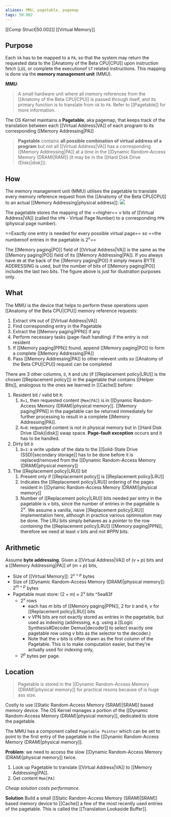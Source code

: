 ```yaml
---
aliases: MMU, pagetable, pagemap
tags: 50.002
---
```

[[Comp Struct|50.002]]
[[Virtual Memory]]

## Purpose
Each `VA` has to be mapped to a `PA`, so that the system may return the requested data to the [[Anatomy of the Beta CPU|CPU]] upon instruction fetch (`LD`), or complete the executionof `ST` related instructions. This mapping is done via the **memory management unit** (MMU).

 **MMU**:
> A small hardware unit where all memory references from the [[Anatomy of the Beta CPU|CPU]] is passed through itself, and its primary function is to translate from `VA` to `PA`.
> Refer to [[Pagetable]] for more information.

The OS Kernel maintains a **Pagetable**, aka pagemap, that keeps track of the translation between each [[Virtual Address|VA]] of each program to its corresponding [[Memory Addressing|PA]]

>**Pagetable**
>contains **all possible combination of virtual address of a program**
>but not all [[Virtual Address|VA]] has a corresponding [[Memory Addressing|PA]] at a time in the [[Dynamic Random-Access Memory (DRAM)|RAM]] (it may be in the [[Hard Disk Drive (Disk)|disk]]).

## How
The memory management unit (MMU) utilises the pagetable to translate every memory reference request from the [[Anatomy of the Beta CPU|CPU]] to an actual [[Memory Addressing|physical address]]:
![](https://dropbox.com/s/rek05rsjagk2m43/mmuusage.png?raw=1)

The pagetable stores the mapping of the ==higher== $v$ bits of [[Virtual Address|VA]] (called the `VPN` - Virtual Page Number) to a corresponding `PPN` (physical page number).

==Exactly one entry is needed for every possible virtual page== so ==the numberoof entries in the pagetable is $2^v$==

The [[Memory paging|PO]] field of [[Virtual Address|VA]] is the same as the [[Memory paging|PO]] field of its [[Memory Addressing|PA]]. If you always have `00` at the back of the [[Memory paging|PO]] it simply means BYTE ADDRESSING is used, buit the number of bits of [[Memory paging|PO]] includes the last two bits. The figure above is just for illustration purposes only.

## What
The MMU is the device that helps to perform these operations upon [[Anatomy of the Beta CPU|CPU]] memory reference requests:
1. Extract `VPN` out of [[Virtual Address|VA]]
2. Find corresponding entry in the Pagetable
3. Extract the [[Memory paging|PPN]] if any
4. Perform necessary tasks (page-fault handling) if the entry is not resident
5. If [[Memory paging|PPN]] found, append [[Memory paging|PO]] to form a complete [[Memory Addressing|PA]]
6. Pass [[Memory Addressing|PA]] to other relevent units so [[Anatomy of the Beta CPU|CPU]] request can be completed

There are 3 other columns, `D`, `R` and `LRU` (if [[Replacement policy|LRU]] is the chosen [[Replacement policy]]) in the pagetable that contains [[Helper Bits]], analogous to the ones we learned in [[Cache]] before:
1. Resident bit / valid bit `R`:
	1. `R=1`, then requested content (`Mem[PA]`) is in [[Dynamic Random-Access Memory (DRAM)|physical memory]]. [[Memory paging|PPN]] in the pagetable can be returned immediately for further processing to result in a complete [[Memory Addressing|PA]]. 
	2. `R=0`: requested content is not in physical memory but in [[Hard Disk Drive (Disk)|disk]] swap space. **Page-fault exception** occurs and it has to be handled. 
2. Dirty bit `D`
	1. `D=1`: a write update of the data to the [[Solid-State Drive (SSD)|secondary storage]] has to be done before it is replaced/removed from the [[Dynamic Random-Access Memory (DRAM)|physical memory]]
3. The [[Replacement policy|LRU]] bit
	1. Present only if [[Replacement policy]] is [[Replacement policy|LRU]]
	2. Indicates the [[Replacement policy|LRU]] ordering of the pages resident in [[Dynamic Random-Access Memory (DRAM)|physical memory]]
	3. Number of [[Replacement policy|LRU]] bits needed per entry in the pagetable is $v$ bits, since the number of entries in the pagetable is $2^v$. We assume a vanilla, naive [[Replacement policy|LRU]] implementation here, although in practice various optimisation may be done. The LRU bits simply behaves as a *pointer* to the row *containing* the [[Replacement policy|LRU]] [[Memory paging|PPN]], therefore we need at least $v$ bits and not $\#PPN$ bits.

 ## Arithmetic
 Assume **byte addressing**.
 Given a [[Virtual Address|VA]] of $(v+p)$ bits and a [[Memory Addressing|PA]] of $(m+p)$ bits,
 - Size of [[Virtual Memory]]: $2^{v+p}$ bytes
 - Size of [[Dynamic Random-Access Memory (DRAM)|physical memory]]: $2^{m+p}$ bytes
 - Pagetable must store: $(2+m)\times 2^v$ bits ^5ea83f
	 - $2^v$ rows
		 - each has $m$ bits of [[Memory paging|PPN]], $2$ for `D` and `R`, $v$ for [[Replacement policy|LRU]] bits
		 - $v$ VPN bits are not exactly stored as entries in the pagetable, but used as indexing (addressing, e.g. using a [[Logic Synthesis#Decoder Demux|decoder]] to select exactly one pagetable row using $v$ bits as the selector to the decoder.)
		 - Note that the $v$ bits is often drawn as the first column of the Pagetable. This is to make computation easier, but they're actually used for *indexing* only,
	 - $2^p$ bytes per page.

## Location
> Pagetable is stored in the [[Dynamic Random-Access Memory (DRAM)|physical memory]] for practical resons because of is huge ass size.

Costly to use [[Static Random-Access Memory (SRAM)|SRAM]] based memory device. The OS Kernel manages a portion of the [[Dynamic Random-Access Memory (DRAM)|physical memory]], dedicated to store the pagetable.

The MMU has a component called `Pagetable Pointer` which can be set to point to the first entry of the pagetable in the [[Dynamic Random-Access Memory (DRAM)|physical memory]].

**Problem**: we need to access the slow [[Dynamic Random-Access Memory (DRAM)|physical memory]] twice.
1. Look up Pagetable to translate [[Virtual Address|VA]] to [[Memory Addressing|PA]].
2. Get content `Mem[PA]`

*Cheap solution costs performance.*

**Solution**
Build a small [[Static Random-Access Memory (SRAM)|SRAM]] based memory device to [[Cache]] a few of the most recently used entries of the pagetable. This is called the [[Translation Lookaside Buffer]].